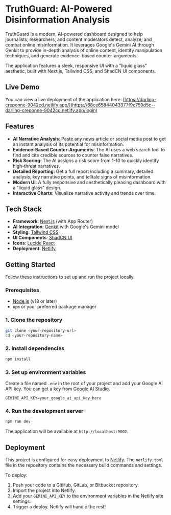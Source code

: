 # TruthGuard: AI-Powered Disinformation Analysis

TruthGuard is a modern, AI-powered dashboard designed to help journalists, researchers, and content moderators detect, analyze, and combat online misinformation. It leverages Google's Gemini AI through Genkit to provide in-depth analysis of online content, identify manipulation techniques, and generate evidence-based counter-arguments.

The application features a sleek, responsive UI with a "liquid glass" aesthetic, built with Next.js, Tailwind CSS, and ShadCN UI components.

## Live Demo

You can view a live deployment of the application here:
[https://darling-creponne-9042cd.netlify.app/](https://68ce65844043377f9c759d5c--darling-creponne-9042cd.netlify.app/login)

## Features

-   **AI Narrative Analysis**: Paste any news article or social media post to get an instant analysis of its potential for misinformation.
-   **Evidence-Based Counter-Arguments**: The AI uses a web search tool to find and cite credible sources to counter false narratives.
-   **Risk Scoring**: The AI assigns a risk score from 1-10 to quickly identify high-threat narratives.
-   **Detailed Reporting**: Get a full report including a summary, detailed analysis, key narrative points, and telltale signs of misinformation.
-   **Modern UI**: A fully responsive and aesthetically pleasing dashboard with a "liquid glass" design.
-   **Interactive Charts**: Visualize narrative activity and trends over time.

## Tech Stack

-   **Framework**: [Next.js](https://nextjs.org/) (with App Router)
-   **AI Integration**: [Genkit](https://firebase.google.com/docs/genkit) with Google's Gemini model
-   **Styling**: [Tailwind CSS](https://tailwindcss.com/)
-   **UI Components**: [ShadCN UI](https://ui.shadcn.com/)
-   **Icons**: [Lucide React](https://lucide.dev/)
-   **Deployment**: [Netlify](https://www.netlify.com/)

## Getting Started

Follow these instructions to set up and run the project locally.

### Prerequisites

-   [Node.js](https://nodejs.org/en) (v18 or later)
-   `npm` or your preferred package manager

### 1. Clone the repository

```bash
git clone <your-repository-url>
cd <your-repository-name>
```

### 2. Install dependencies

```bash
npm install
```

### 3. Set up environment variables

Create a file named `.env` in the root of your project and add your Google AI API key. You can get a key from [Google AI Studio](https://aistudio.google.com/app/apikey).

```
GEMINI_API_KEY=your_google_ai_api_key_here
```

### 4. Run the development server

```bash
npm run dev
```

The application will be available at `http://localhost:9002`.

## Deployment

This project is configured for easy deployment to [Netlify](https://www.netlify.com/). The `netlify.toml` file in the repository contains the necessary build commands and settings.

To deploy:
1.  Push your code to a GitHub, GitLab, or Bitbucket repository.
2.  Import the project into Netlify.
3.  Add your `GEMINI_API_KEY` to the environment variables in the Netlify site settings.
4.  Trigger a deploy. Netlify will handle the rest!
